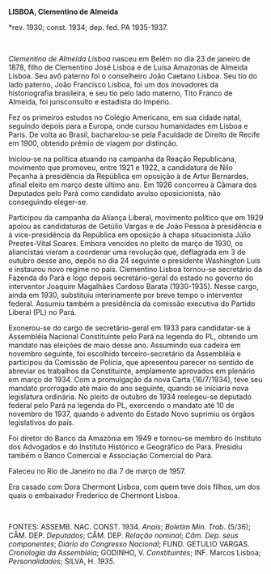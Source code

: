 **LISBOA, Clementino de Almeida**

\*rev. 1930; const. 1934; dep. fed. PA 1935-1937.

 

*Clementino de Almeida Lisboa* nasceu em Belém no dia 23 de janeiro de
1878, filho de Clementino José Lisboa e de Luísa Amazonas de Almeida
Lisboa. Seu avô paterno foi o conselheiro João Caetano Lisboa. Seu tio
do lado paterno, João Francisco Lisboa, foi um dos inovadores da
historiografia brasileira, e seu tio pelo lado materno, Tito Franco de
Almeida, foi jurisconsulto e estadista do Império.

Fez os primeiros estudos no Colégio Americano, em sua cidade natal,
seguindo depois para a Europa, onde cursou humanidades em Lisboa e
Paris. De volta ao Brasil, bacharelou-se pela Faculdade de Direito de
Recife em 1900, obtendo prêmio de viagem por distinção.

Iniciou-se na política atuando na campanha da Reação Republicana,
movimento que promoveu, entre 1921 e 1922, a candidatura de Nilo Peçanha
à presidência da República em oposição à de Artur Bernardes, afinal
eleito em março deste último ano. Em 1926 concorreu à Câmara dos
Deputados pelo Pará como candidato avulso oposicionista, não conseguindo
eleger-se.

Participou da campanha da Aliança Liberal, movimento político que em
1929 apoiou as candidaturas de Getúlio Vargas e de João Pessoa à
presidência e à vice-presidência da República em oposição à chapa
situacionista Júlio Prestes-Vital Soares. Embora vencidos no pleito de
março de 1930, os aliancistas vieram a coordenar uma revolução que,
deflagrada em 3 de outubro desse ano, depôs no dia 24 seguinte o
presidente Washington Luís e instaurou novo regime no país. Clementino
Lisboa tornou-se secretário da Fazenda do Pará e logo depois
secretário-geral do estado no governo do interventor Joaquim Magalhães
Cardoso Barata (1930-1935). Nesse cargo, ainda em 1930, substituiu
interinamente por breve tempo o interventor federal. Assumiu também a
presidência da comissão executiva do Partido Liberal (PL) no Pará.

Exonerou-se do cargo de secretário-geral em 1933 para candidatar-se à
Assembléia Nacional Constituinte pelo Pará na legenda do PL, obtendo um
mandato nas eleições de maio desse ano. Assumindo sua cadeira em
novembro seguinte, foi escolhido terceiro-secretário da Assembléia e
participou da Comissão de Polícia, que apresentou parecer no sentido de
abreviar os trabalhos da Constituinte, amplamente aprovados em plenário
em março de 1934. Com a promulgação da nova Carta (16/7/1934), teve seu
mandato prorrogado até maio do ano seguinte, quando se iniciaria nova
legislatura ordinária. No pleito de outubro de 1934 reelegeu-se deputado
federal pelo Pará na legenda do PL, exercendo o mandato até 10 de
novembro de 1937, quando o advento do Estado Novo suprimiu os órgãos
legislativos do país.

Foi diretor do Banco da Amazônia em 1949 e tornou-se membro do Instituto
dos Advogados e do Instituto Histórico e Geográfico do Pará. Presidiu
também o Banco Comercial e Associação Comercial do Pará.

Faleceu no Rio de Janeiro no dia 7 de março de 1957.

Era casado com Dora Chermont Lisboa, com quem teve dois filhos, um dos
quais o embaixador Frederico de Chermont Lisboa.

 

FONTES: ASSEMB. NAC. CONST. 1934. *Anais*; *Boletim Min. Trab*. (5/36);
CÂM. DEP. *Deputados*; CÂM. DEP. *Relação nominal*; *Câm. Dep. seus
componentes*; *Diário do Congresso Nacional*; FUND. GETULIO VARGAS.
*Cronologia da Assembléia*; GODINHO, V. *Constituintes*; INF. Marcos
Lisboa; *Personalidades*; SILVA, H. *1935*.

 

